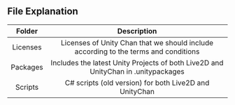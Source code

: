 ## File Explanation
|Folder|Description|
|:---:|:---:|
|Licenses|Licenses of Unity Chan that we should include according to the terms and conditions|
|Packages|Includes the latest Unity Projects of both Live2D and UnityChan in .unitypackages|
|Scripts|C# scripts (old version) for both Live2D and UnityChan|

